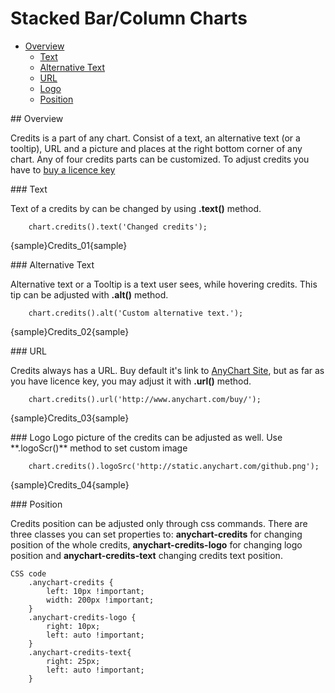 # Stacked Bar/Column Charts

 * [Overview](#overview)
   * [Text](#text)
   * [Alternative Text](#alternative)
   * [URL](#link)
   * [Logo](#logo)
   * [Position](#position)

<a name="overview"/>
## Overview

Credits is a part of any chart. Consist of a text, an alternative text (or a tooltip), URL and a picture and places at the right bottom corner of any chart. Any of four credits parts can be customized. To adjust credits you have to [buy a licence key](http://www.anychart.com/buy/)

<a name="text"/>
### Text

Text of a credits by can be changed by using **.text()** method. 

```
    chart.credits().text('Changed credits');
```
{sample}Credits\_01{sample}

<a name="alternative"/>
### Alternative Text

Alternative text or a Tooltip is a text user sees, while hovering credits. This tip can be adjusted with **.alt()** method.

```
    chart.credits().alt('Custom alternative text.');
```
{sample}Credits\_02{sample}

<a name="link"/>
### URL

Credits always has a URL. Buy default it's link to [AnyChart Site](http://www.anychart.com/), but as far as you have licence key, you may adjust it with **.url()** method.

```
    chart.credits().url('http://www.anychart.com/buy/');
```
{sample}Credits\_03{sample}

<a name="logo"/>
### Logo
Logo picture of the credits can be adjusted as well. Use **.logoScr()** method to set custom image

```
    chart.credits().logoSrc('http://static.anychart.com/github.png');
```
{sample}Credits\_04{sample}

<a name="logo"/>
### Position

Credits position can be adjusted only through css commands. There are three classes you can set properties to: **anychart-credits** for changing position of the whole credits, **anychart-credits-logo** for changing logo position and **anychart-credits-text** changing credits text position. 

```
CSS code
    .anychart-credits {
        left: 10px !important;
        width: 200px !important;
    }
    .anychart-credits-logo {
        right: 10px;
        left: auto !important;
    }
    .anychart-credits-text{
        right: 25px;
        left: auto !important;
    }
```